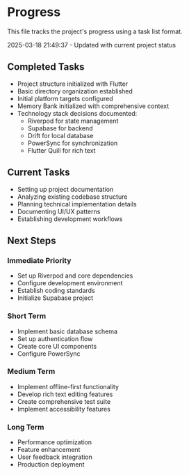 # Progress

This file tracks the project's progress using a task list format.

2025-03-18 21:49:37 - Updated with current project status

## Completed Tasks

* Project structure initialized with Flutter
* Basic directory organization established
* Initial platform targets configured
* Memory Bank initialized with comprehensive context
* Technology stack decisions documented:
  - Riverpod for state management
  - Supabase for backend
  - Drift for local database
  - PowerSync for synchronization
  - Flutter Quill for rich text

## Current Tasks

* Setting up project documentation
* Analyzing existing codebase structure
* Planning technical implementation details
* Documenting UI/UX patterns
* Establishing development workflows

## Next Steps

### Immediate Priority
* Set up Riverpod and core dependencies
* Configure development environment
* Establish coding standards
* Initialize Supabase project

### Short Term
* Implement basic database schema
* Set up authentication flow
* Create core UI components
* Configure PowerSync

### Medium Term
* Implement offline-first functionality
* Develop rich text editing features
* Create comprehensive test suite
* Implement accessibility features

### Long Term
* Performance optimization
* Feature enhancement
* User feedback integration
* Production deployment